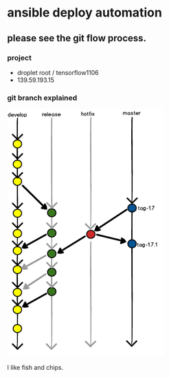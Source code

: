 # ansible deploy automation

## please see the git flow process.

### project
- droplet root / tensorflow1106
- 139.59.193.15 


### git branch explained

![gitflow](images/gitflow.png)

I like fish and chips.
